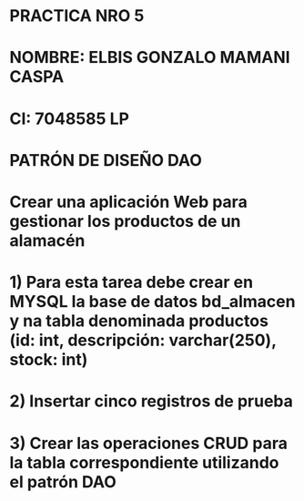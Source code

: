 # PRACTICA NRO 5

# NOMBRE: ELBIS GONZALO MAMANI CASPA
# CI: 7048585 LP

# PATRÓN DE DISEÑO DAO

# Crear una aplicación Web para gestionar los productos de un alamacén

# 1) Para esta tarea debe crear en MYSQL la base de datos bd_almacen y na tabla denominada productos (id: int, descripción: varchar(250), stock: int)

# 2) Insertar cinco registros de prueba

# 3) Crear las operaciones CRUD para la tabla correspondiente utilizando el patrón DAO
